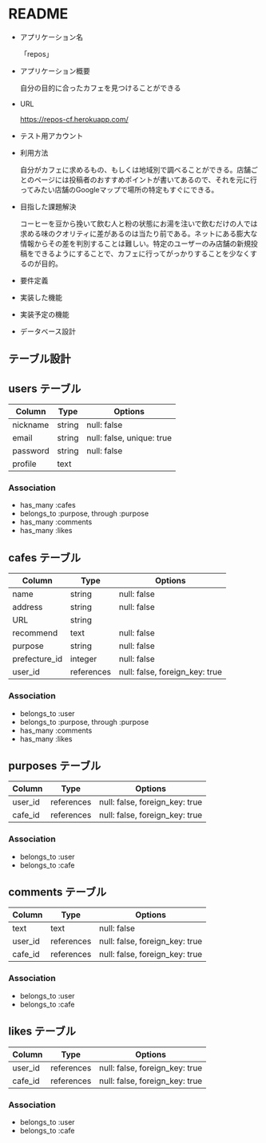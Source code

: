 # README

* アプリケーション名 

  「repos」

* アプリケーション概要

  自分の目的に合ったカフェを見つけることができる

* URL

  https://repos-cf.herokuapp.com/

* テスト用アカウント

* 利用方法

  自分がカフェに求めるもの、もしくは地域別で調べることができる。店舗ごとのページには投稿者のおすすめポイントが書いてあるので、それを元に行ってみたい店舗のGoogleマップで場所の特定もすぐにできる。

* 目指した課題解決

  コーヒーを豆から挽いて飲む人と粉の状態にお湯を注いで飲むだけの人では求める味のクオリティに差があるのは当たり前である。ネットにある膨大な情報からその差を判別することは難しい。特定のユーザーのみ店舗の新規投稿をできるようにすることで、カフェに行ってがっかりすることを少なくするのが目的。

* 要件定義

* 実装した機能

* 実装予定の機能

* データベース設計

## テーブル設計

## users テーブル

| Column     | Type       | Options                   |
| ---------- | ---------- | ------------------------- |
| nickname   | string     | null: false               |
| email      | string     | null: false, unique: true |
| password   | string     | null: false               |
| profile    | text       |                           |

### Association

- has_many :cafes
- belongs_to :purpose, through :purpose
- has_many :comments
- has_many :likes


## cafes テーブル

| Column        | Type       | Options                        |
| ------------- | ---------- | ------------------------------ |
| name          | string     | null: false                    |
| address       | string     | null: false                    |
| URL           | string     |                                |
| recommend     | text       | null: false                    |
| purpose       | string     | null: false                    |
| prefecture_id | integer    | null: false                    |
| user_id       | references | null: false, foreign_key: true |

### Association

- belongs_to :user
- belongs_to :purpose, through :purpose
- has_many :comments
- has_many :likes


## purposes テーブル

| Column  | Type       | Options                        |
| ------- | ---------- | ------------------------------ |
| user_id | references | null: false, foreign_key: true |
| cafe_id | references | null: false, foreign_key: true |

### Association

- belongs_to :user
- belongs_to :cafe


## comments テーブル

| Column  | Type       | Options                        |
| ------- | ---------- | ------------------------------ |
| text    | text       | null: false                    |
| user_id | references | null: false, foreign_key: true |
| cafe_id | references | null: false, foreign_key: true |

### Association

- belongs_to :user
- belongs_to :cafe


## likes テーブル

| Column  | Type       | Options                        |
| ------- | ---------- | ------------------------------ |
| user_id | references | null: false, foreign_key: true |
| cafe_id | references | null: false, foreign_key: true |

### Association

- belongs_to :user
- belongs_to :cafe